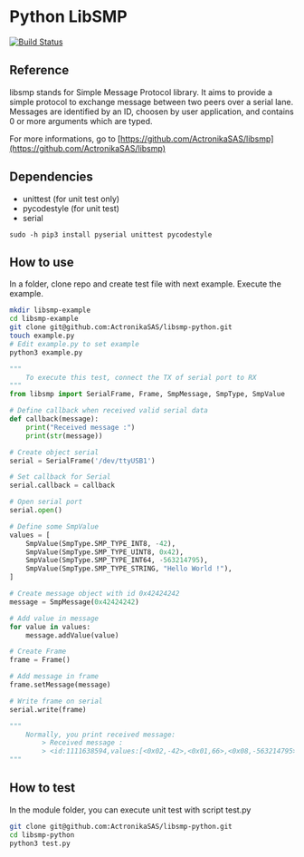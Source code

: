 # Python LibSMP

[![Build Status](http://jenkins.actronika.com:8080/buildStatus/icon?job=libsmp-python)](https://jenkins.actronika.com:8080/job/libsmp-python/)

## Reference

libsmp stands for Simple Message Protocol library. It aims to provide a simple
protocol to exchange message between two peers over a serial lane. Messages are
identified by an ID, choosen by user application, and contains 0 or more
arguments which are typed.

For more informations, go to [https://github.com/ActronikaSAS/libsmp](https://github.com/ActronikaSAS/libsmp)

## Dependencies

* unittest (for unit test only)
* pycodestyle (for unit test)
* serial

```
sudo -h pip3 install pyserial unittest pycodestyle
```

## How to use

In a folder, clone repo and create test file with next example.
Execute the example.

```bash
mkdir libsmp-example
cd libsmp-example
git clone git@github.com:ActronikaSAS/libsmp-python.git
touch example.py
# Edit example.py to set example
python3 example.py
```

```python
"""
    To execute this test, connect the TX of serial port to RX
"""
from libsmp import SerialFrame, Frame, SmpMessage, SmpType, SmpValue

# Define callback when received valid serial data
def callback(message):
    print("Received message :")
    print(str(message))

# Create object serial
serial = SerialFrame('/dev/ttyUSB1')

# Set callback for Serial
serial.callback = callback

# Open serial port
serial.open()

# Define some SmpValue
values = [
    SmpValue(SmpType.SMP_TYPE_INT8, -42),
    SmpValue(SmpType.SMP_TYPE_UINT8, 0x42),
    SmpValue(SmpType.SMP_TYPE_INT64, -563214795),
    SmpValue(SmpType.SMP_TYPE_STRING, "Hello World !"),
]

# Create message object with id 0x42424242
message = SmpMessage(0x42424242)

# Add value in message
for value in values:
    message.addValue(value)

# Create Frame
frame = Frame()

# Add message in frame
frame.setMessage(message)

# Write frame on serial
serial.write(frame)

"""
    Normally, you print received message:
        > Received message :
        > <id:1111638594,values:[<0x02,-42>,<0x01,66>,<0x08,-563214795>,<0x09,Hello World !>,]>
"""
```

## How to test

In the module folder, you can execute unit test with script test.py

```bash
git clone git@github.com:ActronikaSAS/libsmp-python.git
cd libsmp-python
python3 test.py
```
